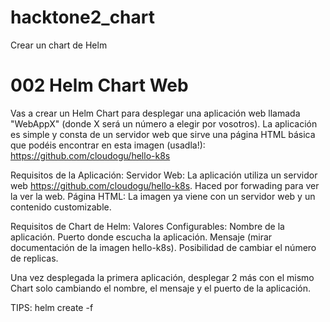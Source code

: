 # hacktone2_chart
Crear un chart de Helm

# 002 Helm Chart Web
 
Vas a crear un Helm Chart para desplegar una aplicación web llamada "WebAppX" (donde X será un número a elegir por vosotros). La aplicación es simple y consta de un servidor web que sirve una página HTML básica que podéis encontrar en esta imagen (usadla!): https://github.com/cloudogu/hello-k8s
 
Requisitos de la Aplicación:
Servidor Web:
La aplicación utiliza un servidor web https://github.com/cloudogu/hello-k8s.
Haced por forwading para ver la ver la web.
Página HTML:
La imagen ya viene con un servidor web y un contenido customizable.
 
Requisitos de Chart de Helm:
Valores Configurables:
Nombre de la aplicación.
Puerto donde escucha la aplicación.
Mensaje (mirar documentación de la imagen hello-k8s).
Posibilidad de cambiar el número de replicas.
 
Una vez desplegada la primera aplicación, desplegar 2 más con el mismo Chart solo cambiando el nombre, el mensaje y el puerto de la aplicación.
 
TIPS:
helm create
-f
